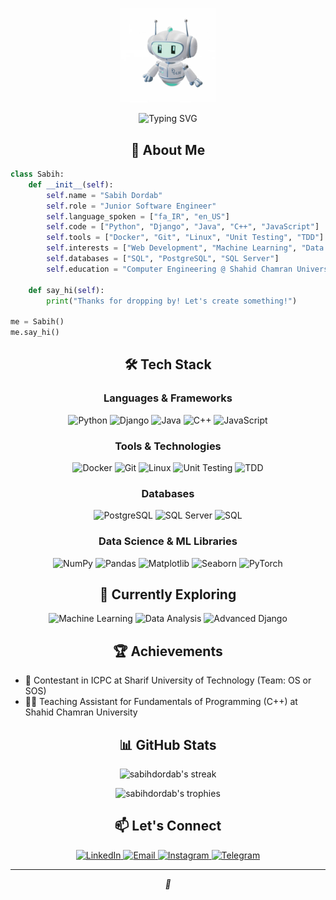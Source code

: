 <p align="center"><img width="30%" src="assets/gif/hi.webp"></p>



<div align="center">
  <img src="https://readme-typing-svg.herokuapp.com?font=Fira+Code&size=27&duration=3000&pause=1000&color=39FF14&center=true&vCenter=true&width=435&lines=Hi%2C+I'm+Sabih+%f0%9f%91%be" alt="Typing SVG" />
</div>

<h2 align="center">🚀 About Me</h2>

```python
class Sabih:
    def __init__(self):
        self.name = "Sabih Dordab"
        self.role = "Junior Software Engineer"
        self.language_spoken = ["fa_IR", "en_US"]
        self.code = ["Python", "Django", "Java", "C++", "JavaScript"]
        self.tools = ["Docker", "Git", "Linux", "Unit Testing", "TDD"]
        self.interests = ["Web Development", "Machine Learning", "Data Analysis"]
        self.databases = ["SQL", "PostgreSQL", "SQL Server"]
        self.education = "Computer Engineering @ Shahid Chamran University of Ahvaz"
        
    def say_hi(self):
        print("Thanks for dropping by! Let's create something!")

me = Sabih()
me.say_hi()
```

<h2 align="center">🛠️ Tech Stack</h2>

<h3 align="center">Languages & Frameworks</h3>
<p align="center">
  <img src="https://img.shields.io/badge/Python-3776AB?style=for-the-badge&logo=python&logoColor=white" alt="Python"/>
  <img src="https://img.shields.io/badge/Django-092E20?style=for-the-badge&logo=django&logoColor=white" alt="Django"/>
  <img src="https://img.shields.io/badge/Java-ED8B00?style=for-the-badge&logo=openjdk&logoColor=white" alt="Java"/>
  <img src="https://img.shields.io/badge/C++-00599C?style=for-the-badge&logo=c%2B%2B&logoColor=white" alt="C++"/>
  <img src="https://img.shields.io/badge/JavaScript-F7DF1E?style=for-the-badge&logo=javascript&logoColor=black" alt="JavaScript"/>
</p>

<h3 align="center">Tools & Technologies</h3>
<p align="center">
  <img src="https://img.shields.io/badge/Docker-2496ED?style=for-the-badge&logo=docker&logoColor=white" alt="Docker"/>
  <img src="https://img.shields.io/badge/Git-F05032?style=for-the-badge&logo=git&logoColor=white" alt="Git"/>
  <img src="https://img.shields.io/badge/Linux-FCC624?style=for-the-badge&logo=linux&logoColor=black" alt="Linux"/>
  <img src="https://img.shields.io/badge/Unit%20Testing-25A162?style=for-the-badge&logo=checkmarx&logoColor=white" alt="Unit Testing"/>
  <img src="https://img.shields.io/badge/TDD-007ACC?style=for-the-badge&logo=visualstudiocode&logoColor=white" alt="TDD"/>
</p>

<h3 align="center">Databases</h3>
<p align="center">
  <img src="https://img.shields.io/badge/PostgreSQL-316192?style=for-the-badge&logo=postgresql&logoColor=white" alt="PostgreSQL"/>
  <img src="https://img.shields.io/badge/SQL%20Server-CC2927?style=for-the-badge&logo=microsoft%20sql%20server&logoColor=white" alt="SQL Server"/>
  <img src="https://img.shields.io/badge/SQL-4479A1?style=for-the-badge&logo=sql&logoColor=white" alt="SQL"/>
</p>

<h3 align="center">Data Science & ML Libraries</h3>
<p align="center">
  <img src="https://img.shields.io/badge/NumPy-013243?style=for-the-badge&logo=numpy&logoColor=white" alt="NumPy"/>
  <img src="https://img.shields.io/badge/Pandas-150458?style=for-the-badge&logo=pandas&logoColor=white" alt="Pandas"/>
  <img src="https://img.shields.io/badge/Matplotlib-11557c?style=for-the-badge&logo=python&logoColor=white" alt="Matplotlib"/>
  <img src="https://img.shields.io/badge/Seaborn-3776AB?style=for-the-badge&logo=python&logoColor=white" alt="Seaborn"/>
  <img src="https://img.shields.io/badge/PyTorch-EE4C2C?style=for-the-badge&logo=pytorch&logoColor=white" alt="PyTorch"/>
</p>

<h2 align="center">🧠 Currently Exploring</h2>

<p align="center">
  <img src="https://img.shields.io/badge/Machine%20Learning-FF6F61?style=for-the-badge&logo=python&logoColor=white" alt="Machine Learning"/>
  <img src="https://img.shields.io/badge/Data%20Analysis-4DB6AC?style=for-the-badge&logo=pandas&logoColor=white" alt="Data Analysis"/>
  <img src="https://img.shields.io/badge/Django%20-092E20?style=for-the-badge&logo=django&logoColor=white" alt="Advanced Django"/>
</p>

<h2 align="center">🏆 Achievements</h2>

- 🏅 Contestant in ICPC at Sharif University of Technology (Team: OS or SOS)
- 👨‍🏫 Teaching Assistant for Fundamentals of Programming (C++) at Shahid Chamran University

<h2 align="center">📊 GitHub Stats</h2>

<p align="center">
  <img src="https://github-readme-streak-stats.herokuapp.com/?user=sabihdordab&theme=radical" alt="sabihdordab's streak"/>
</p>

<p align="center">
  <img src="https://github-profile-trophy.vercel.app/?username=sabihdordab&theme=darkhub&column=7&margin-w=15&margin-h=15" alt="sabihdordab's trophies"/>
</p>



<h2 align="center">📫 Let's Connect</h2>

<p align="center">
  <a href="https://linkedin.com/in/sabihedordab">
    <img src="https://img.shields.io/badge/LinkedIn-0077B5?style=for-the-badge&logo=linkedin&logoColor=white" alt="LinkedIn"/>
  </a>
  <a href="mailto:sabihd0rd4b@gmail.com">
    <img src="https://img.shields.io/badge/Email-D14836?style=for-the-badge&logo=gmail&logoColor=white" alt="Email"/>
  </a>
  <a href="https://instagram.com/83.97.98.105.104">
    <img src="https://img.shields.io/badge/Instagram-E4405F?style=for-the-badge&logo=instagram&logoColor=white" alt="Instagram"/>
  </a>
  <a href="https://t.me/s4bih">
    <img src="https://img.shields.io/badge/Telegram-2CA5E0?style=for-the-badge&logo=telegram&logoColor=white" alt="Telegram"/>
  </a>
</p>

---

<p align="center">
  <i>🌱</i>
</p>
